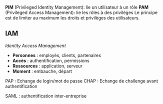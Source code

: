 **PIM** (Privileged Identity Management): lie un utilisateur à un rôle
**PAM** (Privileged Access Management): lie les rôles à des privilèges
Le principe est de limiter au maximum les droits et privilèges des utilisateurs.
## IAM
*Identity Access Management*
- **Personnes** : employés, clients, partenaires
- **Accès** : authentification, permissions
- **Ressources** : application, serveur
- **Moment** : embauche, départ

PAP : Echange de login/mot de passe
CHAP : Echange de challenge avant authentification

SAML : authentification inter-entreprise